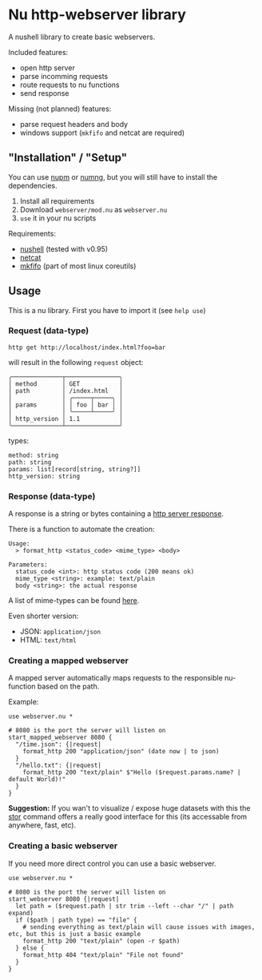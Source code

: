 # Nu http-webserver library

A nushell library to create basic webservers.

Included features:
* open http server
* parse incomming requests
* route requests to nu functions
* send response

Missing (not planned) features:
* parse request headers and body
* windows support (`mkfifo` and netcat are required)

## "Installation" / "Setup"

You can use [nupm][] or [numng][], but you will still have to install the dependencies.

1. Install all requirements
2. Download `webserver/mod.nu` as `webserver.nu`
3. `use` it in your nu scripts

Requirements:

* [nushell](https://nushell.sh) (tested with v0.95)
* [netcat](https://en.wikipedia.org/wiki/Netcat)
* [mkfifo](https://en.wikipedia.org/wiki/Named_pipe) (part of most linux coreutils)

## Usage

This is a nu library. First you have to import it (see `help use`)

### Request (data-type)

```nu
http get http://localhost/index.html?foo=bar
```

will result in the following `request` object:

```
╭──────────────┬───────────────╮
│ method       │ GET           │
│ path         │ /index.html   │
│              │ ╭─────┬─────╮ │
│ params       │ │ foo │ bar │ │
│              │ ╰─────┴─────╯ │
│ http_version │ 1.1           │
╰──────────────┴───────────────╯
```

types:

```
method: string
path: string
params: list[record[string, string?]]
http_version: string
```

### Response (data-type)

A response is a string or bytes containing a [http server response](https://en.wikipedia.org/wiki/HTTP#Server_response).

There is a function to automate the creation:

```
Usage:
  > format_http <status_code> <mime_type> <body>

Parameters:
  status_code <int>: http status code (200 means ok)
  mime_type <string>: example: text/plain
  body <string>: the actual response
```

A list of mime-types can be found [here](https://developer.mozilla.org/en-US/docs/Web/HTTP/Basics_of_HTTP/MIME_types/Common_types).

Even shorter version:
* JSON: `application/json`
* HTML: `text/html`

### Creating a mapped webserver

A mapped server automatically maps requests to the responsible nu-function
based on the path.

Example:

```nu
use webserver.nu *

# 8080 is the port the server will listen on
start_mapped_webserver 8080 {
  "/time.json": {|request|
    format_http 200 "application/json" (date now | to json)
  }
  "/hello.txt": {|request|
    format_http 200 "text/plain" $"Hello ($request.params.name? | default World)!"
  }
}
```

**Suggestion:** If you wan't to visualize / expose huge datasets with this the [stor](https://github.com/nushell/nushell/pull/11170)
command offers a really good interface for this (its accessable from anywhere, fast, etc).

### Creating a basic webserver

If you need more direct control you can use a basic webserver.

```nu
use webserver.nu *

# 8080 is the port the server will listen on
start_webserver 8080 {|request|
  let path = ($request.path | str trim --left --char "/" | path expand)
  if ($path | path type) == "file" {
    # sending everything as text/plain will cause issues with images, etc, but this is just a basic example
    format_http 200 "text/plain" (open -r $path)
  } else {
    format_http 404 "text/plain" "File not found"
  }
}
```


[nupm]: https://github.com/nushell/nupm
[numng]: https://github.com/jan9103/numng
